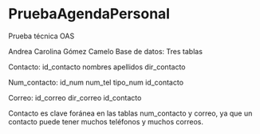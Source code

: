 # PruebaAgendaPersonal
Prueba técnica OAS

Andrea Carolina Gómez Camelo
Base de datos: 
Tres tablas

Contacto: 
id_contacto
nombres
apellidos
dir_contacto

Num_contacto:
id_num
num_tel
tipo_num
id_contacto

Correo:
id_correo
dir_correo
id_contacto

Contacto es clave foránea en las tablas num_contacto y correo, ya que un contacto puede tener muchos teléfonos y muchos correos.
